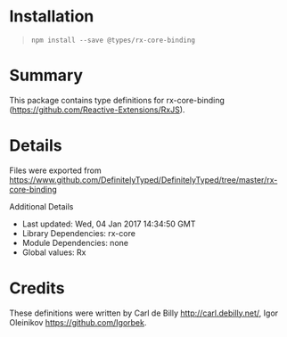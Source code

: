 # Installation
> `npm install --save @types/rx-core-binding`

# Summary
This package contains type definitions for rx-core-binding (https://github.com/Reactive-Extensions/RxJS).

# Details
Files were exported from https://www.github.com/DefinitelyTyped/DefinitelyTyped/tree/master/rx-core-binding

Additional Details
 * Last updated: Wed, 04 Jan 2017 14:34:50 GMT
 * Library Dependencies: rx-core
 * Module Dependencies: none
 * Global values: Rx

# Credits
These definitions were written by Carl de Billy <http://carl.debilly.net/>, Igor Oleinikov <https://github.com/Igorbek>.
